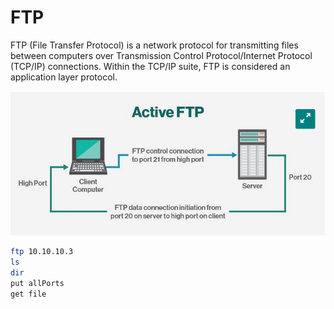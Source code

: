 # FTP
FTP (File Transfer Protocol) is a network protocol for transmitting files between computers over Transmission Control Protocol/Internet Protocol (TCP/IP) connections. Within the TCP/IP suite, FTP is considered an application layer protocol.

![A test image](ftp.png)

```bash
ftp 10.10.10.3
ls
dir
put allPorts
get file
```